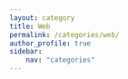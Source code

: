 ```yaml
---
layout: category
title: Web
permalink: /categories/web/
author_profile: true
sidebar:
    nav: "categories"
---
```

